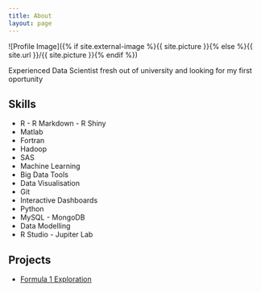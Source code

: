 ```yaml
---
title: About
layout: page
---
```

![Profile Image]({% if site.external-image %}{{ site.picture }}{% else %}{{ site.url }}/{{ site.picture }}{% endif %})

<p>Experienced Data Scientist fresh out of university and looking for my first oportunity</p>

<h2>Skills</h2>

<ul class="skill-list">
	<li>R - R Markdown - R Shiny</li>
	<li>Matlab</li>
	<li>Fortran</li>
	<li>Hadoop</li>
	<li>SAS</li>
	<li>Machine Learning</li>
	<li>Big Data Tools</li>
	<li>Data Visualisation</li>
	<li>Git</li>
	<li>Interactive Dashboards</li>
	<li>Python</li>
	<li>MySQL - MongoDB</li>
	<li>Data Modelling</li>
	<li>R Studio - Jupiter Lab</li>
</ul>

<h2>Projects</h2>

<ul>
	<li><a href="https://github.com/htilley/Formula1">Formula 1 Exploration</a></li>
</ul>
